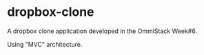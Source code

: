 # dropbox-clone
A dropbox clone application developed in the OmmiStack Week#6.

Using "MVC" architecture.